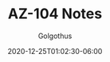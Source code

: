 ---
title: "AZ-104 Notes"
date: 2020-12-25T01:02:30-06:00
draft: true
author: "Golgothus"
description: "Microsoft AZ-104 Cloud Challenge Notes"
summary: "Exercise - Design and implement IP addressing for Azure virtual networks "
tags: ["Azure", "AZCLI"]
featuredImage: "/images/city.jpg"
categories: ["Azure"]
---